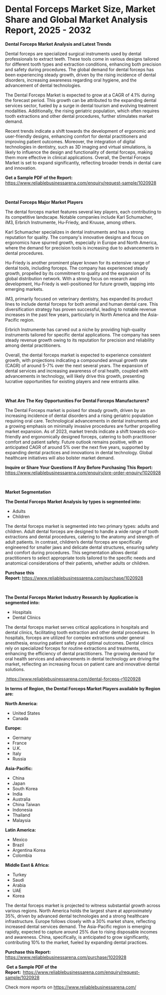 <p><h1>Dental Forceps Market Size, Market Share and Global Market Analysis Report, 2025 - 2032</h1></p><p><strong>Dental Forceps Market Analysis and Latest Trends</strong></p>
<p><p>Dental forceps are specialized surgical instruments used by dental professionals to extract teeth. These tools come in various designs tailored for different tooth types and extraction conditions, enhancing both precision and safety during procedures. The global demand for dental forceps has been experiencing steady growth, driven by the rising incidence of dental disorders, increasing awareness regarding oral hygiene, and the advancement of dental technologies.</p><p>The Dental Forceps Market is expected to grow at a CAGR of 4.1% during the forecast period. This growth can be attributed to the expanding dental services sector, fueled by a surge in dental tourism and evolving treatment modalities. Additionally, the rising geriatric population, which often requires tooth extractions and other dental procedures, further stimulates market demand.</p><p>Recent trends indicate a shift towards the development of ergonomic and user-friendly designs, enhancing comfort for dental practitioners and improving patient outcomes. Moreover, the integration of digital technologies in dentistry, such as 3D imaging and virtual simulations, is likely to influence the design and functionality of dental forceps, making them more effective in clinical applications. Overall, the Dental Forceps Market is set to expand significantly, reflecting broader trends in dental care and innovation.</p></p>
<p><strong>Get a Sample PDF of the Report:&nbsp;</strong> <a href="https://www.reliablebusinessarena.com/enquiry/request-sample/1020928?utm_campaign=3531&utm_medium=2&utm_source=Github&utm_content=ia&utm_term=21032025&utm_id=dental-forceps">https://www.reliablebusinessarena.com/enquiry/request-sample/1020928</a></p>
<p>&nbsp;</p>
<p><strong>Dental Forceps Major Market Players</strong></p>
<p><p>The dental forceps market features several key players, each contributing to its competitive landscape. Notable companies include Karl Schumacher, iM3, Erbrich Instrumente, Hu-Friedy, and Kruuse, among others. </p><p>Karl Schumacher specializes in dental instruments and has a strong reputation for quality. The company's innovative designs and focus on ergonomics have spurred growth, especially in Europe and North America, where the demand for precision tools is increasing due to advancements in dental procedures.</p><p>Hu-Friedy is another prominent player known for its extensive range of dental tools, including forceps. The company has experienced steady growth, propelled by its commitment to quality and the expansion of its global distribution network. With a strong focus on research and development, Hu-Friedy is well-positioned for future growth, tapping into emerging markets.</p><p>iM3, primarily focused on veterinary dentistry, has expanded its product lines to include dental forceps for both animal and human dental care. This diversification strategy has proven successful, leading to notable revenue increases in the past few years, particularly in North America and the Asia-Pacific region.</p><p>Erbrich Instrumente has carved out a niche by providing high-quality instruments tailored for specific dental applications. The company has seen steady revenue growth owing to its reputation for precision and reliability among dental practitioners.</p><p>Overall, the dental forceps market is expected to experience consistent growth, with projections indicating a compounded annual growth rate (CAGR) of around 5-7% over the next several years. The expansion of dental services and increasing awareness of oral health, coupled with advancements in technology, will likely drive this growth, presenting lucrative opportunities for existing players and new entrants alike.</p></p>
<p>&nbsp;</p>
<p><strong>What Are The Key Opportunities For Dental Forceps Manufacturers?</strong></p>
<p><p>The Dental Forceps market is poised for steady growth, driven by an increasing incidence of dental disorders and a rising geriatric population requiring oral care. Technological advancements in dental instruments and a growing emphasis on minimally invasive procedures are further propelling market expansion. As of 2023, market trends indicate a shift towards eco-friendly and ergonomically designed forceps, catering to both practitioner comfort and patient safety. Future outlook remains positive, with an anticipated CAGR of around 5% over the next five years, supported by expanding dental practices and innovations in dental technology. Global healthcare initiatives will also bolster market demand.</p></p>
<p><strong>Inquire or Share Your Questions If Any Before Purchasing This Report:</strong> <a href="https://www.reliablebusinessarena.com/enquiry/pre-order-enquiry/1020928?utm_campaign=3531&utm_medium=2&utm_source=Github&utm_content=ia&utm_term=21032025&utm_id=dental-forceps">https://www.reliablebusinessarena.com/enquiry/pre-order-enquiry/1020928</a></p>
<p>&nbsp;</p>
<p><strong>Market Segmentation</strong></p>
<p><strong>The Dental Forceps Market Analysis by types is segmented into:</strong></p>
<p><ul><li>Adults</li><li>Children</li></ul></p>
<p><p>The dental forceps market is segmented into two primary types: adults and children. Adult dental forceps are designed to handle a wide range of tooth extractions and dental procedures, catering to the anatomy and strength of adult patients. In contrast, children’s dental forceps are specifically engineered for smaller jaws and delicate dental structures, ensuring safety and comfort during procedures. This segmentation allows dental practitioners to select appropriate tools tailored to the specific needs and anatomical considerations of their patients, whether adults or children.</p></p>
<p><strong>Purchase this Report:&nbsp;</strong><a href="https://www.reliablebusinessarena.com/purchase/1020928?utm_campaign=3531&utm_medium=2&utm_source=Github&utm_content=ia&utm_term=21032025&utm_id=dental-forceps">https://www.reliablebusinessarena.com/purchase/1020928</a></p>
<p>&nbsp;</p>
<p><strong>The Dental Forceps Market Industry Research by Application is segmented into:</strong></p>
<p><ul><li>Hospitals</li><li>Dental Clinics</li></ul></p>
<p><p>The dental forceps market serves critical applications in hospitals and dental clinics, facilitating tooth extraction and other dental procedures. In hospitals, forceps are utilized for complex extractions under general anesthesia, ensuring patient safety and optimal outcomes. Dental clinics rely on specialized forceps for routine extractions and treatments, enhancing the efficiency of dental practitioners. The growing demand for oral health services and advancements in dental technology are driving the market, reflecting an increasing focus on patient care and innovative dental solutions.</p></p>
<p><a href="https://www.reliablebusinessarena.com/dental-forceps-r1020928?utm_campaign=3531&utm_medium=2&utm_source=Github&utm_content=ia&utm_term=21032025&utm_id=dental-forceps">&nbsp;https://www.reliablebusinessarena.com/dental-forceps-r1020928</a></p>
<p><strong>In terms of Region, the Dental Forceps Market Players available by Region are:</strong></p>
<p>
    <p> <strong> North America: </strong>
        <ul>
            <li>United States</li>
            <li>Canada</li>
        </ul>
        </p> 
    <p> <strong> Europe: </strong>
        <ul>
            <li>Germany</li>
            <li>France</li>
            <li>U.K.</li>
            <li>Italy</li>
            <li>Russia</li>
        </ul>
        </p> 
    <p> <strong> Asia-Pacific: </strong>
        <ul>
            <li>China</li>
            <li>Japan</li>
            <li>South Korea</li>
            <li>India</li>
            <li>Australia</li>
            <li>China Taiwan</li>
            <li>Indonesia</li>
            <li>Thailand</li>
            <li>Malaysia</li>
        </ul>
        </p> 
    <p> <strong> Latin America: </strong>
        <ul>
            <li>Mexico</li>
            <li>Brazil</li>
            <li>Argentina Korea</li>
            <li>Colombia</li>
        </ul>
        </p> 
    <p> <strong> Middle East & Africa: </strong>
        <ul>
            <li>Turkey</li>
            <li>Saudi</li>
            <li>Arabia</li>
            <li>UAE</li>
            <li>Korea</li>
        </ul>
    </p>
    </p>
<p><p>The dental forceps market is projected to witness substantial growth across various regions. North America holds the largest share at approximately 35%, driven by advanced dental technologies and a strong healthcare infrastructure. Europe follows closely with a 30% market share, reflecting increased dental services demand. The Asia-Pacific region is emerging rapidly, expected to capture around 25% due to rising disposable incomes and awareness. China, specifically, is anticipated to grow significantly, contributing 10% to the market, fueled by expanding dental practices.</p></p>
<p><strong>Purchase this Report: </strong><a href="https://www.reliablebusinessarena.com/purchase/1020928?utm_campaign=3531&utm_medium=2&utm_source=Github&utm_content=ia&utm_term=21032025&utm_id=dental-forceps">https://www.reliablebusinessarena.com/purchase/1020928</a></p>
<p>&nbsp;<strong>Get a Sample PDF of the Report:&nbsp;&nbsp;</strong><a href="https://www.reliablebusinessarena.com/enquiry/request-sample/1020928?utm_campaign=3531&utm_medium=2&utm_source=Github&utm_content=ia&utm_term=21032025&utm_id=dental-forceps">https://www.reliablebusinessarena.com/enquiry/request-sample/1020928</a></p>
<p><strong></strong></p>
<p>Check more reports on <a href="https://www.reliablebusinessarena.com/?utm_campaign=3531&utm_medium=2&utm_source=Github&utm_content=ia&utm_term=21032025&utm_id=dental-forceps">https://www.reliablebusinessarena.com/</a></p>